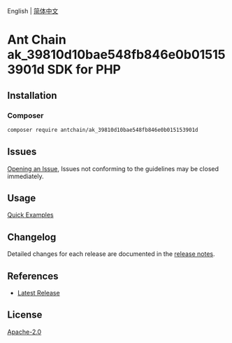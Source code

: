 English | [简体中文](README-CN.md)

# Ant Chain ak_39810d10bae548fb846e0b015153901d SDK for PHP

## Installation

### Composer

```bash
composer require antchain/ak_39810d10bae548fb846e0b015153901d
```

## Issues

[Opening an Issue](https://github.com/alipay/antchain-openapi-prod-sdk/issues/new), Issues not conforming to the guidelines may be closed immediately.

## Usage

[Quick Examples](https://github.com/alipay/antchain-openapi-prod-sdk/blob/master/docs/0-Examples-EN.md#quick-examples)

## Changelog

Detailed changes for each release are documented in the [release notes](./ChangeLog.txt).

## References

* [Latest Release](https://github.com/antchain-openapi-sdk-php)

## License

[Apache-2.0](http://www.apache.org/licenses/LICENSE-2.0)
